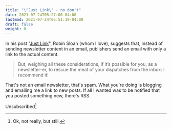 ```yaml
---
title: "\"Just Link\" - no don't"
date: 2021-07-24T05:27:00-04:00
lastmod: 2021-07-24T05:51:19-04:00
draft: false
weight: 0
---
```


In his post "[Just Link](https://www.robinsloan.com/notes/just-link/)", Robin Sloan (whom I love), suggests that, instead of sending newsletter content in an email, publishers send an email with only a link to the actual content.

> But, weighing all these considerations, if it’s possible for you, as a
> newsletter-er, to rescue the meat of your dispatches from the inbox: I recommend
> it!

That's not an email newsletter, that's spam. What you're doing is blogging and emailing me a link to new posts. If all I wanted was to be notified that you posted something new, there's RSS.

Unsubscribed[^fn:1]

[^fn:1]: Ok, not really, but still.

[//]: # "Exported with love from a post written in Org mode"
[//]: # "- https://github.com/kaushalmodi/ox-hugo"
